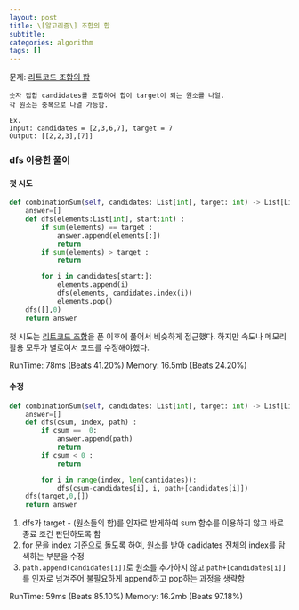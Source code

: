 ```yaml
---
layout: post
title: \[알고리즘\] 조합의 합
subtitle:
categories: algorithm
tags: []
---
```


문제: [리트코드 조합의 합](https://leetcode.com/problems/combination-sum)

```
숫자 집합 candidates를 조합하여 합이 target이 되는 원소를 나열.
각 원소는 중복으로 나열 가능함.

Ex.
Input: candidates = [2,3,6,7], target = 7
Output: [[2,2,3],[7]]
```

### dfs 이용한 풀이

#### 첫 시도

```python
def combinationSum(self, candidates: List[int], target: int) -> List[List[int]]:
    answer=[]
    def dfs(elements:List[int], start:int) :
        if sum(elements) == target :
            answer.append(elements[:])
            return
        if sum(elements) > target :
            return

        for i in candidates[start:]:
            elements.append(i)
            dfs(elements, candidates.index(i))
            elements.pop()
    dfs([],0)
    return answer
```

첫 시도는 [리트코드 조합](https://aohus.github.io/python/2023/08/18/algorithm-combinations.html)을 푼 이후에 풀어서 비슷하게 접근했다.
하지만 속도나 메모리 활용 모두가 별로여서 코드를 수정해야했다.

RunTime: 78ms (Beats 41.20%)
Memory: 16.5mb (Beats 24.20%)

#### 수정

```python
def combinationSum(self, candidates: List[int], target: int) -> List[List[int]]:
    answer=[]
    def dfs(csum, index, path) :
        if csum ==  0:
            answer.append(path)
            return
        if csum < 0 :
            return

        for i in range(index, len(cantidates)):
            dfs(csum-candidates[i], i, path+[candidates[i]])
    dfs(target,0,[])
    return answer
```

1. dfs가 target - (원소들의 합)를 인자로 받게하여 sum 함수를 이용하지 않고 바로 종료 조건 판단하도록 함
2. for 문을 index 기준으로 돌도록 하여, 원소를 받아 cadidates 전체의 index를 탐색하는 부분을 수정
3. `path.append(candidates[i])`로 원소를 추가하지 않고 `path+[candidates[i]]`를 인자로 넘겨주어 불필요하게 append하고 pop하는 과정을 생략함

RunTime: 59ms (Beats 85.10%)
Memory: 16.2mb (Beats 97.18%)
